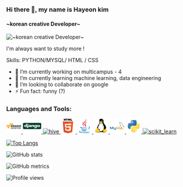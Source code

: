 








    


### Hi there 👋, my name is Hayeon kim
#### ~korean creative Developer~
![~korean creative Developer~](https://arturssmirnovs.github.io/github-profile-readme-generator/images/banner.png)

I'm always want to study more !

Skills:  PYTHON/MYSQL/ HTML / CSS

- 🔭 I’m currently working on multicampus - 4 
- 🌱 I’m currently learning machine learning, data engineering 
- 👯 I’m looking to collaborate on google 
- ⚡ Fun fact: funny (?) 


<h3 align="left">Languages and Tools:</h3>
<p align="left"> <a href="https://aws.amazon.com" target="_blank"> <img src="https://raw.githubusercontent.com/devicons/devicon/master/icons/amazonwebservices/amazonwebservices-original-wordmark.svg" alt="aws" width="40" height="40"/> </a> <a href="https://www.djangoproject.com/" target="_blank"> <img src="https://raw.githubusercontent.com/devicons/devicon/master/icons/django/django-original.svg" alt="django" width="50" height="40"/> </a> <a href="https://hive.apache.org/" target="_blank"> <img src="https://www.vectorlogo.zone/logos/apache_hive/apache_hive-icon.svg" alt="hive" width="50" height="40"/> </a> <a href="https://www.w3.org/html/" target="_blank"> <img src="https://raw.githubusercontent.com/devicons/devicon/master/icons/html5/html5-original-wordmark.svg" alt="html5" width="40" height="40"/> </a> <a href="https://www.java.com" target="_blank"> <img src="https://raw.githubusercontent.com/devicons/devicon/master/icons/java/java-original.svg" alt="java" width="40" height="40"/> </a> <a href="https://www.linux.org/" target="_blank"> <img src="https://raw.githubusercontent.com/devicons/devicon/master/icons/linux/linux-original.svg" alt="linux" width="40" height="40"/> </a> <a href="https://www.mysql.com/" target="_blank"> <img src="https://raw.githubusercontent.com/devicons/devicon/master/icons/mysql/mysql-original-wordmark.svg" alt="mysql" width="40" height="40"/> </a> <a href="https://www.python.org" target="_blank"> <img src="https://raw.githubusercontent.com/devicons/devicon/master/icons/python/python-original.svg" alt="python" width="40" height="40"/> </a> <a href="https://scikit-learn.org/" target="_blank"> <img src="https://upload.wikimedia.org/wikipedia/commons/0/05/Scikit_learn_logo_small.svg" alt="scikit_learn" width="40" height="40"/> </a> </p>





[![Top Langs](https://github-readme-stats.vercel.app/api/top-langs/?username=hayeonkimm)](https://github.com/anuraghazra/github-readme-stats)

![GitHub stats](https://github-readme-stats.vercel.app/api?username=hayeonkimm&show_icons=true)  

![GitHub metrics](https://metrics.lecoq.io/hayeonkimm)  

![Profile views](https://gpvc.arturio.dev/hayeonkimm)  
     
   
